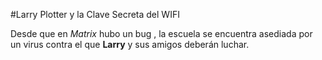 #Larry Plotter y la Clave Secreta del WIFI

Desde que en *Matrix* hubo un bug , la escuela se encuentra asediada por un virus
contra el que **Larry** y sus amigos deberán luchar.
